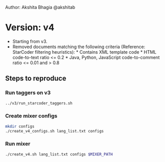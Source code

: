 Author: Akshita Bhagia @akshitab

# Version: v4

* Starting from v3.
* Removed documents matching the following criteria (Reference: StarCoder filtering heuristics):
        * Contains XML template code
        * HTML code-to-text ratio <= 0.2
        * Java, Python, JavaScript code-to-comment ratio <= 0.01 and > 0.8


## Steps to reproduce


### Run taggers on v3

```bash
../v3/run_starcoder_taggers.sh
```

### Create mixer configs

```bash
mkdir configs
./create_v4_configs.sh lang_list.txt configs
```

### Run mixer

```bash
./create_v4.sh lang_list.txt configs $MIXER_PATH
```
